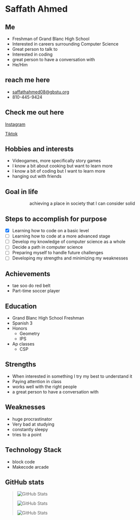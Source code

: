 # Saffath Ahmed

## Me

* Freshman of Grand Blanc High School
* Interested in careers surrounding Computer Science
* Great person to talk to
* Interested in coding
* great person to have a conversation with
* He/Him

## reach me here
* saffathahmed08@gbstu.org
* 810-445-9424

## Check me out here 
[Instagram](https://www.instagram.com/saffath51?igsh=Zzhpc3ozNnl6Yzlh)

[Tiktok](https://www.tiktok.com/@nottheannoyingkid?_r=1&_d=dm4h3fbfe3i1k8&sec_uid=MS4wLjABAAAAgQVoB5LYIUTukrCUW6sIMRJ82kTRBpnBbttw86RnBmBhDCYSkA_YSxktGJ7pTVg4&share_author_id=7031715667877430319&sharer_language=en&source=h5_m&u_code=dljmbg4bcdkf9l&timestamp=1716309329&user_id=7031715667877430319&sec_user_id=MS4wLjABAAAAgQVoB5LYIUTukrCUW6sIMRJ82kTRBpnBbttw86RnBmBhDCYSkA_YSxktGJ7pTVg4&utm_source=copy&utm_campaign=client_share&utm_medium=android&share_iid=7370980294159451947&share_link_id=8c28b0b6-eb7c-4db5-a981-99aa7a059ecf&share_app_id=1233&ugbiz_name=ACCOUNT&ug_btm=b8727%2Cb0229&social_share_type=5&enable_checksum=1)


## Hobbies and interests 
- Videogames, more specifically story games
- I know a bit about cooking but want to learn more 
- I know a bit of coding but I want to learn more
- hanging out with friends 

## Goal in life  
<p align='center'> achieving a place in society that I can consider solid 

## Steps to accomplish for purpose  
- [x] Learning how to code on a basic level
- [ ] Learning how to code at a more advanced stage
- [ ] Develop my knowledge of computer science as a whole
- [ ] Decide a path in computer science 
- [ ] Preparing myself to handle future challenges 
- [ ] Developing my strengths and minimizing my weaknesses

## Achievements 
- tae soo do red belt
- Part-time soccer player

## Education 
- Grand Blanc High School Freshman
- Spanish 3
- Honors 
  -   Geometry
  -   IPS
- Ap classes
  - CSP

## Strengths 
- When interested in something I try my best to understand it
- Paying attention in class
- works well with the right people
- a great person to have a conversation with

  
## Weaknesses 
- huge procrastinator
- Very bad at studying 
- constantly sleepy
- tries to a point 
      
## Technology Stack
* block code
* Makecode arcade

## GitHub stats 
> ![GitHub Stats](https://github-readme-streak-stats.herokuapp.com/?user=SaffathA&theme=Green&hide_border=true)
>
> ![GitHub Stats](https://github-readme-stats.vercel.app/api?username=SaffathA&theme=Green&show_icons=true&hide_border=true&count_private=true)
>
> ![GitHub Stats](https://github-readme-stats.vercel.app/api/top-langs/?username=SaffathA&theme=Green&show_icons=true&hide_border=true&layout=compact)
